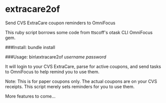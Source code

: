 extracare2of
============

Send CVS ExtraCare coupon reminders to OmniFocus

This ruby script borrows some code from ttscoff's otask CLI OmniFocus gem.

###Install:
    bundle install


###Usage:
    bin\extracare2of _username_ _password_

It will login to your CVS ExtraCare, parse for active coupons, and send tasks to OmniFocus to help remind you to use them. 

Note: This is for paper coupons only. The actual coupons are on your CVS receipts. This script merely sets reminders for you to use them.

More features to come...